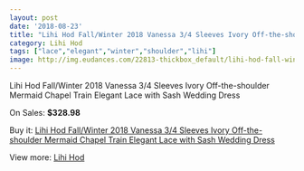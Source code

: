 ```yaml
---
layout: post
date: '2018-08-23'
title: "Lihi Hod Fall/Winter 2018 Vanessa 3/4 Sleeves Ivory Off-the-shoulder Mermaid Chapel Train Elegant Lace with Sash Wedding Dress"
category: Lihi Hod
tags: ["lace","elegant","winter","shoulder","lihi"]
image: http://img.eudances.com/22813-thickbox_default/lihi-hod-fall-winter-2018-vanessa-3-4-sleeves-ivory-off-the-shoulder-mermaid-chapel-train-elegant-lace-with-sash-wedding-dress.jpg
---
```

Lihi Hod Fall/Winter 2018 Vanessa 3/4 Sleeves Ivory Off-the-shoulder Mermaid Chapel Train Elegant Lace with Sash Wedding Dress

On Sales: **$328.98**
<a href="https://www.eudances.com/en/lihi-hod/7300-lihi-hod-fall-winter-2018-vanessa-3-4-sleeves-ivory-off-the-shoulder-mermaid-chapel-train-elegant-lace-with-sash-wedding-dress.html"><amp-img layout="responsive" width="600" height="600" src="//img.eudances.com/22813-thickbox_default/lihi-hod-fall-winter-2018-vanessa-3-4-sleeves-ivory-off-the-shoulder-mermaid-chapel-train-elegant-lace-with-sash-wedding-dress.jpg" alt="Lihi Hod Fall/Winter 2018 Vanessa 3/4 Sleeves Ivory Off-the-shoulder Mermaid Chapel Train Elegant Lace with Sash Wedding Dress 0" /></a>
<a href="https://www.eudances.com/en/lihi-hod/7300-lihi-hod-fall-winter-2018-vanessa-3-4-sleeves-ivory-off-the-shoulder-mermaid-chapel-train-elegant-lace-with-sash-wedding-dress.html"><amp-img layout="responsive" width="600" height="600" src="//img.eudances.com/22818-thickbox_default/lihi-hod-fall-winter-2018-vanessa-3-4-sleeves-ivory-off-the-shoulder-mermaid-chapel-train-elegant-lace-with-sash-wedding-dress.jpg" alt="Lihi Hod Fall/Winter 2018 Vanessa 3/4 Sleeves Ivory Off-the-shoulder Mermaid Chapel Train Elegant Lace with Sash Wedding Dress 1" /></a>
<a href="https://www.eudances.com/en/lihi-hod/7300-lihi-hod-fall-winter-2018-vanessa-3-4-sleeves-ivory-off-the-shoulder-mermaid-chapel-train-elegant-lace-with-sash-wedding-dress.html"><amp-img layout="responsive" width="600" height="600" src="//img.eudances.com/22817-thickbox_default/lihi-hod-fall-winter-2018-vanessa-3-4-sleeves-ivory-off-the-shoulder-mermaid-chapel-train-elegant-lace-with-sash-wedding-dress.jpg" alt="Lihi Hod Fall/Winter 2018 Vanessa 3/4 Sleeves Ivory Off-the-shoulder Mermaid Chapel Train Elegant Lace with Sash Wedding Dress 2" /></a>
<a href="https://www.eudances.com/en/lihi-hod/7300-lihi-hod-fall-winter-2018-vanessa-3-4-sleeves-ivory-off-the-shoulder-mermaid-chapel-train-elegant-lace-with-sash-wedding-dress.html"><amp-img layout="responsive" width="600" height="600" src="//img.eudances.com/22816-thickbox_default/lihi-hod-fall-winter-2018-vanessa-3-4-sleeves-ivory-off-the-shoulder-mermaid-chapel-train-elegant-lace-with-sash-wedding-dress.jpg" alt="Lihi Hod Fall/Winter 2018 Vanessa 3/4 Sleeves Ivory Off-the-shoulder Mermaid Chapel Train Elegant Lace with Sash Wedding Dress 3" /></a>
<a href="https://www.eudances.com/en/lihi-hod/7300-lihi-hod-fall-winter-2018-vanessa-3-4-sleeves-ivory-off-the-shoulder-mermaid-chapel-train-elegant-lace-with-sash-wedding-dress.html"><amp-img layout="responsive" width="600" height="600" src="//img.eudances.com/22815-thickbox_default/lihi-hod-fall-winter-2018-vanessa-3-4-sleeves-ivory-off-the-shoulder-mermaid-chapel-train-elegant-lace-with-sash-wedding-dress.jpg" alt="Lihi Hod Fall/Winter 2018 Vanessa 3/4 Sleeves Ivory Off-the-shoulder Mermaid Chapel Train Elegant Lace with Sash Wedding Dress 4" /></a>
<a href="https://www.eudances.com/en/lihi-hod/7300-lihi-hod-fall-winter-2018-vanessa-3-4-sleeves-ivory-off-the-shoulder-mermaid-chapel-train-elegant-lace-with-sash-wedding-dress.html"><amp-img layout="responsive" width="600" height="600" src="//img.eudances.com/22814-thickbox_default/lihi-hod-fall-winter-2018-vanessa-3-4-sleeves-ivory-off-the-shoulder-mermaid-chapel-train-elegant-lace-with-sash-wedding-dress.jpg" alt="Lihi Hod Fall/Winter 2018 Vanessa 3/4 Sleeves Ivory Off-the-shoulder Mermaid Chapel Train Elegant Lace with Sash Wedding Dress 5" /></a>

Buy it: [Lihi Hod Fall/Winter 2018 Vanessa 3/4 Sleeves Ivory Off-the-shoulder Mermaid Chapel Train Elegant Lace with Sash Wedding Dress](https://www.eudances.com/en/lihi-hod/7300-lihi-hod-fall-winter-2018-vanessa-3-4-sleeves-ivory-off-the-shoulder-mermaid-chapel-train-elegant-lace-with-sash-wedding-dress.html "Lihi Hod Fall/Winter 2018 Vanessa 3/4 Sleeves Ivory Off-the-shoulder Mermaid Chapel Train Elegant Lace with Sash Wedding Dress")

View more: [Lihi Hod](https://www.eudances.com/en/112-lihi-hod "Lihi Hod")